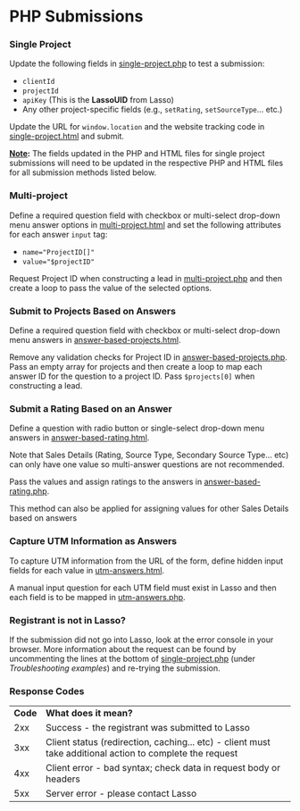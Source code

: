 <h1>PHP Submissions</h1>

<h3><a name="single-project">Single Project</a></h3>
<p>Update the following fields in <a href="https://github.com/csapna/submission-forms/blob/main/php-forms/php/single-project.php" target="_blank">single-project.php</a> to test a submission:</p>
<ul>
<li><code>clientId</code></li>
<li><code>projectId</code></li>
<li><code>apiKey</code> (This is the <b>LassoUID</b> from Lasso)</li>
<li>Any other project-specific fields (e.g., <code>setRating</code>, <code>setSourceType</code>... etc.)</li>
</ul>
<p> Update the URL for <code>window.location</code> and the website tracking code in <a href="https://github.com/csapna/submission-forms/blob/main/php-forms/single-project.html" target="_blank">single-project.html</a> and submit.</p>
<p><b><u>Note</u>:</b> The fields updated in the PHP and HTML files for single project submissions will need to be updated in the respective PHP and HTML files for all submission methods listed below.</p>

<h3><a name="multi-project">Multi-project</a></h3>
<p>Define a required question field with checkbox or multi-select drop-down menu answer options in <a href="https://github.com/csapna/submission-forms/blob/main/php-forms/multi-project.html">multi-project.html</a> and set the following attributes for each answer <code>input</code> tag:
<ul>
<li><code>name="ProjectID[]"</code></li>
<li><code>value="$projectID"</code></li>
</ul>
<p>Request Project ID when constructing a lead in <a href="https://github.com/csapna/submission-forms/blob/main/php-forms/php/multi-project.php" target="_blank">multi-project.php</a> and then create a loop to pass the value of the selected options.</p>

<h3><a name="answer-project">Submit to Projects Based on Answers</a></h3>
<p>Define a required question field with checkbox or multi-select drop-down menu answers in <a href="https://github.com/csapna/submission-forms/blob/main/php-forms/answer-based-projects.html">answer-based-projects.html</a>.</p>
<p>Remove any validation checks for Project ID in <a href="https://github.com/csapna/submission-forms/blob/main/php-forms/php/answer-based-projects.php">answer-based-projects.php</a>. Pass an empty array for projects and then create a loop to map each answer ID for the question to a project ID. Pass <code>$projects[0]</code> when constructing a lead.</p>

<h3><a name="answer-rating">Submit a Rating Based on an Answer</a></h3>
<p>Define a question with radio button or single-select drop-down menu answers in <a href="https://github.com/csapna/submission-forms/blob/main/php-forms/answer-based-rating.html">answer-based-rating.html</a>.</p>
<p>Note that Sales Details (Rating, Source Type, Secondary Source Type... etc) can only have one value so multi-answer questions are not recommended.</p>
<p>Pass the values and assign ratings to the answers in <a href="https://github.com/csapna/submission-forms/blob/main/php-forms/php/answer-based-rating.php">answer-based-rating.php</a>.</p>
<p>This method can also be applied for assigning values for other Sales Details based on answers</p>

<h3><a name="answer-utm">Capture UTM Information as Answers</a></h3>
<p>To capture UTM information from the URL of the form, define hidden input fields for each value in <a href="https://github.com/csapna/submission-forms/blob/main/php-forms/utm-answers.html">utm-answers.html</a>.</p>
<p>A manual input question for each UTM field must exist in Lasso and then each field is to be mapped in <a href="https://github.com/csapna/submission-forms/blob/main/php-forms/php/utm-answers.php">utm-answers.php</a>.</p>

<h3><a name="troubleshooting">Registrant is not in Lasso?</a></h3>
<p>If the submission did not go into Lasso, look at the error console in your browser. More information about the request can be found by uncommenting the lines at the bottom of <a href="https://github.com/csapna/submission-forms/blob/main/php-forms/php/single-project.php" target="_blank">single-project.php</a> (under <i>Troubleshooting examples</i>) and re-trying the submission.</p>

<h3><a name="response-codes">Response Codes</a></h3>
<table>
<tr>
<td><b>Code</b></td>
<td><b>What does it mean?</b></td>
</tr>
<tr>
<td>2xx</td>
<td>Success - the registrant was submitted to Lasso</td>
</tr>
<tr>
<td>3xx</td>
<td>Client status (redirection, caching... etc) - client must take additional action to complete the request</td>
</tr>
<tr>
<td>4xx</td>
<td>Client error - bad syntax; check data in request body or headers</td>
</tr>
<tr>
<td>5xx</td>
<td>Server error - please contact Lasso</td>
</tr>
</table>
